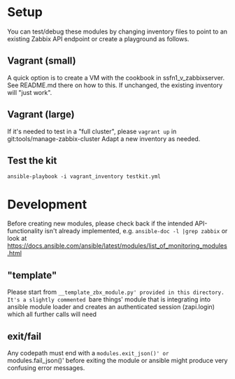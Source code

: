 # Setup
You can test/debug these modules by changing inventory files
to point to an existing Zabbix API endpoint or create
a playground as follows.

## Vagrant (small)
A quick option is to create a VM with the cookbook in
ssfn1_v_zabbixserver. See README.md there on how to this.
If unchanged, the existing inventory will "just work".

## Vagrant (large)
If it's needed to test in a "full cluster", please
```vagrant up``` in git:tools/manage-zabbix-cluster
Adapt a new inventory as needed.

## Test the kit
```ansible-playbook -i vagrant_inventory testkit.yml```

# Development
Before creating new modules, please check back if the
intended API-functionality isn't already implemented,
e.g. ```ansible-doc -l |grep zabbix``` or look at
https://docs.ansible.com/ansible/latest/modules/list_of_monitoring_modules.html

## "template"
Please start from `__template_zbx_module.py' provided
in this directory.
It's a slightly commented `bare things' module that is
integrating into ansible module loader and creates an
authenticated session (zapi.login) which all further
calls will need

## exit/fail
Any codepath must end with a `modules.exit_json()'
or `modules.fail_json()' before exiting the module
or ansible might produce very confusing error messages.
